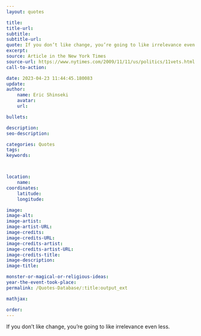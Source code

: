 ```yaml
---
layout: quotes

title:
title-url:
subtitle:
subtitle-url:
quote: If you don’t like change, you’re going to like irrelevance even less.
excerpt:
source: Article in the New York Times
source-url: https://www.nytimes.com/2009/11/11/us/politics/11vets.html
call-to-action:

date: 2023-04-23 11:44:45.180083
update:
author:
    name: Eric Shinseki
    avatar:
    url:

bullets:

description:
seo-description:

categories: Quotes
tags:
keywords:



location:
    name:
coordinates:
    latitude:
    longitude:

image:
image-alt:
image-artist:
image-artist-URL:
image-credits:
image-credits-URL:
image-credits-artist:
image-credits-artist-URL:
image-credits-title:
image-description:
image-title:

monster-or-magical-or-religious-ideas:
year-the-event-took-place:
permalink: /Quotes-Database/:title:output_ext

mathjax:

order:
---
```

If you don’t like change, you’re going to like irrelevance even less.